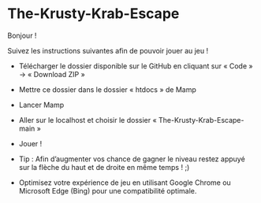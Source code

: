 # The-Krusty-Krab-Escape
Bonjour ! 

Suivez les instructions suivantes afin de pouvoir jouer au jeu !

- Télécharger le dossier disponible sur le GitHub en cliquant sur « Code » -> « Download ZIP » 

- Mettre ce dossier dans le dossier « htdocs » de Mamp 

- Lancer Mamp 

- Aller sur le localhost et choisir le dossier « The-Krusty-Krab-Escape-main » 

- Jouer !


- Tip : Afin d’augmenter vos chance de gagner le niveau restez  appuyé sur la flèche du haut et de droite en même temps ! ;)

- Optimisez votre expérience de jeu en utilisant Google Chrome ou Microsoft Edge (Bing) pour une compatibilité optimale.